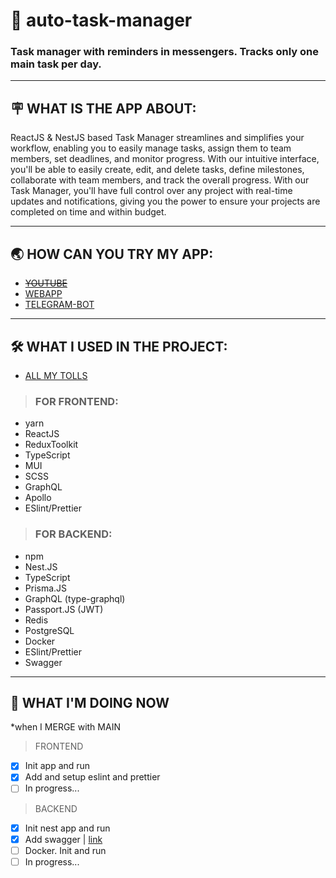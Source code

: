 # 👾 auto-task-manager
### Task manager with reminders in messengers. Tracks only one main task per day.

---
## 🪧 WHAT IS THE APP ABOUT:
ReactJS & NestJS based Task Manager streamlines and simplifies your workflow, enabling you to easily manage tasks, assign them to team members, set deadlines, and monitor progress. With our intuitive interface, you'll be able to easily create, edit, and delete tasks, define milestones, collaborate with team members, and track the overall progress. With our Task Manager, you'll have full control over any project with real-time updates and notifications, giving you the power to ensure your projects are completed on time and within budget.

---
## 🌏 HOW CAN YOU TRY MY APP:
 - ~~[YOUTUBE](https://link.com)~~
 - [WEBAPP](https://userauth-6351d.web.app/login)
 - [TELEGRAM-BOT](https://t.me/laneautobot)

---
## 🛠 WHAT I USED IN THE PROJECT:
- [ALL MY TOLLS](https://www.notion.so/What-I-regular-use-910e1b59d8e14e21bc1cfea87bea6a5c)
> ### FOR FRONTEND:
 - yarn
 - ReactJS
 - ReduxToolkit
 - TypeScript
 - MUI
 - SCSS
 - GraphQL
 - Apollo
 - ESlint/Prettier

> ### FOR BACKEND:
 - npm
 - Nest.JS
 - TypeScript
 - Prisma.JS
 - GraphQL (type-graphql)
 - Passport.JS (JWT)
 - Redis
 - PostgreSQL
 - Docker
 - ESlint/Prettier
 - Swagger

---
## 🔀 WHAT I'M DOING NOW 
*when I MERGE with MAIN

> FRONTEND
- [x] Init app and run
- [x] Add and setup eslint and prettier
- [ ] In progress...

> BACKEND
- [x] Init nest app and run
- [x] Add swagger | [link](https://t.me/lanneq_workflow/3)
- [ ] Docker. Init and run
- [ ] In progress...